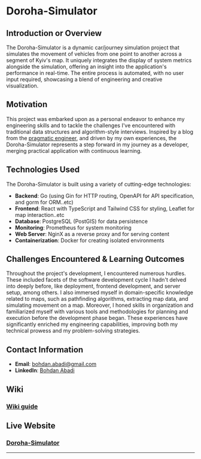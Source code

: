 # Doroha-Simulator

## Introduction or Overview
The Doroha-Simulator is a dynamic car/journey simulation project that simulates the movement of vehicles from one point
to another across a segment of Kyiv's map.
It uniquely integrates the display of system metrics alongside the simulation,
offering an insight into the application's performance in real-time.
The entire process is automated, with no user input required,
showcasing a blend of engineering and creative visualization.

## Motivation
This project was embarked upon as a personal endeavor to enhance my engineering skills and to tackle the challenges I've encountered with traditional data structures and algorithm-style interviews. Inspired by a blog from the [pragmatic engineer](https://blog.pragmaticengineer.com/an-educational-side-project/), and driven by my own experiences, the Doroha-Simulator represents a step forward in my journey as a developer, merging practical application with continuous learning.

## Technologies Used
The Doroha-Simulator is built using a variety of cutting-edge technologies:
- **Backend**: Go (using Gin for HTTP routing, OpenAPI for API specification, and gorm for ORM..etc)
- **Frontend**: React with TypeScript and Tailwind CSS for styling, Leaflet for map interaction..etc
- **Database**: PostgreSQL (PostGIS) for data persistence
- **Monitoring**: Prometheus for system monitoring
- **Web Server**: NginX as a reverse proxy and for serving content
- **Containerization**: Docker for creating isolated environments

## Challenges Encountered & Learning Outcomes
Throughout the project's development, I encountered numerous hurdles.
These included facets of the software development cycle I hadn't delved into deeply before,
like deployment, frontend development, and server setup, among others.
I also immersed myself in domain-specific knowledge related to maps, such as pathfinding algorithms,
extracting map data, and simulating movement on a map.
Moreover,
I honed skills in organization
and familiarized myself with various tools and methodologies for planning and execution
before the development phase began.
These experiences have significantly enriched my engineering capabilities,
improving both my technical prowess and my problem-solving strategies.

## Contact Information
- **Email**: [bohdan.abadi@gmail.com](mailto:bohdan.abadi@gmail.com)
- **LinkedIn**: [Bohdan Abadi](www.linkedin.com/in/bohdan-abadi)

## Wiki
### [Wiki guide](https://github.com/bohdanabadi/doroha-simulator/wiki)

## Live Website
### [Doroha-Simulator](https://www.journeys.bohdanabadi.com)

---